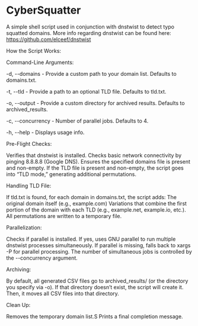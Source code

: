 # CyberSquatter
A simple shell script used in conjunction with dnstwist to detect typo squatted domains.
More info regarding dnstwist can be found here: https://github.com/elceef/dnstwist

How the Script Works:

Command-Line Arguments:

-d, --domains - Provide a custom path to your domain list. Defaults to domains.txt.

-t, --tld - Provide a path to an optional TLD file. Defaults to tld.txt.

-o, --output - Provide a custom directory for archived results. Defaults to archived_results.

-c, --concurrency - Number of parallel jobs. Defaults to 4.

-h, --help - Displays usage info.

Pre-Flight Checks:

Verifies that dnstwist is installed.
Checks basic network connectivity by pinging 8.8.8.8 (Google DNS).
Ensures the specified domains file is present and non-empty.
If the TLD file is present and non-empty, the script goes into “TLD mode,” generating additional permutations.

Handling TLD File:

If tld.txt is found, for each domain in domains.txt, the script adds:
The original domain itself (e.g., example.com)
Variations that combine the first portion of the domain with each TLD (e.g., example.net, example.io, etc.).
All permutations are written to a temporary file.

Parallelization:

Checks if parallel is installed. If yes, uses GNU parallel to run multiple dnstwist processes simultaneously.
If parallel is missing, falls back to xargs -P <concurrency> for parallel processing.
The number of simultaneous jobs is controlled by the --concurrency <number> argument.

Archiving:

By default, all generated CSV files go to archived_results/<YYYY-MM-DD> (or the directory you specify via -o).
If that directory doesn’t exist, the script will create it.
Then, it moves all CSV files into that directory.

Clean Up:

Removes the temporary domain list.S
Prints a final completion message.


